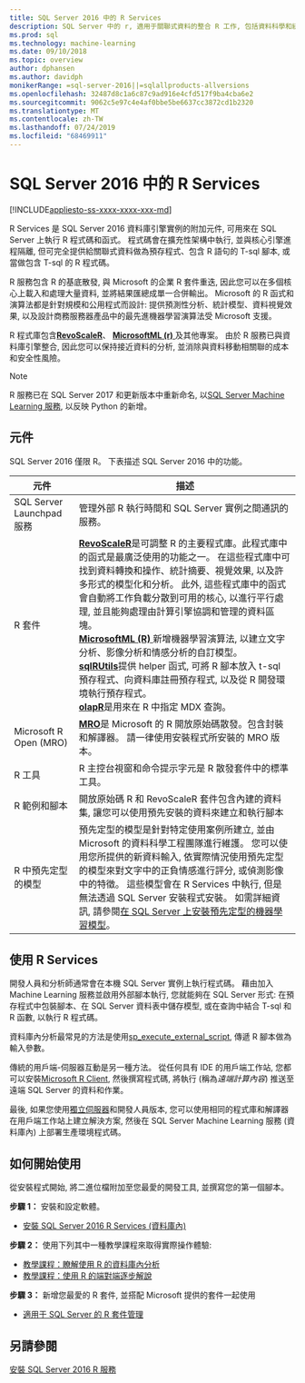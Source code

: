```yaml
---
title: SQL Server 2016 中的 R Services
description: SQL Server 中的 r, 適用于關聯式資料的整合 R 工作, 包括資料科學和統計模型化、預測性分析、資料視覺效果等等。
ms.prod: sql
ms.technology: machine-learning
ms.date: 09/10/2018
ms.topic: overview
author: dphansen
ms.author: davidph
monikerRange: =sql-server-2016||=sqlallproducts-allversions
ms.openlocfilehash: 32487d8c1a6c87c9ad916e4cfd517f9ba4cba6e2
ms.sourcegitcommit: 9062c5e97c4e4af0bbe5be6637cc3872cd1b2320
ms.translationtype: MT
ms.contentlocale: zh-TW
ms.lasthandoff: 07/24/2019
ms.locfileid: "68469911"
---
```

# <a name="r-services-in-sql-server-2016"></a>SQL Server 2016 中的 R Services
[!INCLUDE[appliesto-ss-xxxx-xxxx-xxx-md](../../includes/appliesto-ss-xxxx-xxxx-xxx-md.md)]

R Services 是 SQL Server 2016 資料庫引擎實例的附加元件, 可用來在 SQL Server 上執行 R 程式碼和函式。 程式碼會在擴充性架構中執行, 並與核心引擎進程隔離, 但可完全提供給關聯式資料做為預存程式、包含 R 語句的 T-sql 腳本, 或當做包含 T-sql 的 R 程式碼。 

R 服務包含 R 的基底散發, 與 Microsoft 的企業 R 套件重迭, 因此您可以在多個核心上載入和處理大量資料, 並將結果匯總成單一合併輸出。 Microsoft 的 R 函式和演算法都是針對規模和公用程式而設計: 提供預測性分析、統計模型、資料視覺效果, 以及設計商務服務器產品中的最先進機器學習演算法受 Microsoft 支援。 

R 程式庫包含[**RevoScaleR**](ref-r-revoscaler.md)、 [**MicrosoftML (r)** ](ref-r-microsoftml.md)及其他專案。 由於 R 服務已與資料庫引擎整合, 因此您可以保持接近資料的分析, 並消除與資料移動相關聯的成本和安全性風險。

> [!Note]
> R 服務已在 SQL Server 2017 和更新版本中重新命名, 以[SQL Server Machine Learning 服務](../what-is-sql-server-machine-learning.md), 以反映 Python 的新增。

## <a name="components"></a>元件

SQL Server 2016 僅限 R。 下表描述 SQL Server 2016 中的功能。

| 元件 | 描述 |
|-----------|-------------|
| SQL Server Launchpad 服務 | 管理外部 R 執行時間和 SQL Server 實例之間通訊的服務。 |
| R 套件 | [**RevoScaleR**](ref-r-revoscaler.md)是可調整 R 的主要程式庫。此程式庫中的函式是最廣泛使用的功能之一。 在這些程式庫中可找到資料轉換和操作、統計摘要、視覺效果, 以及許多形式的模型化和分析。 此外, 這些程式庫中的函式會自動將工作負載分散到可用的核心, 以進行平行處理, 並且能夠處理由計算引擎協調和管理的資料區塊。  <br/>[**MicrosoftML (R)** ](ref-r-microsoftml.md)新增機器學習演算法, 以建立文字分析、影像分析和情感分析的自訂模型。 <br/>[**sqlRUtils**](ref-r-sqlrutils.md)提供 helper 函式, 可將 R 腳本放入 t-sql 預存程式、向資料庫註冊預存程式, 以及從 R 開發環境執行預存程式。<br/>[**olapR**](ref-r-olapr.md)是用來在 R 中指定 MDX 查詢。|
| Microsoft R Open (MRO) | [**MRO**](https://mran.microsoft.com/open)是 Microsoft 的 R 開放原始碼散發。包含封裝和解譯器。 請一律使用安裝程式所安裝的 MRO 版本。 |
| R 工具 | R 主控台視窗和命令提示字元是 R 散發套件中的標準工具。  |
| R 範例和腳本 |  開放原始碼 R 和 RevoScaleR 套件包含內建的資料集, 讓您可以使用預先安裝的資料來建立和執行腳本 |
| R 中預先定型的模型 | 預先定型的模型是針對特定使用案例所建立, 並由 Microsoft 的資料科學工程團隊進行維護。 您可以使用您所提供的新資料輸入, 依實際情況使用預先定型的模型來對文字中的正負情感進行評分, 或偵測影像中的特徵。 這些模型會在 R Services 中執行, 但是無法透過 SQL Server 安裝程式安裝。 如需詳細資訊, 請參閱[在 SQL Server 上安裝預先定型的機器學習模型](../install/sql-pretrained-models-install.md)。 |

## <a name="using-r-services"></a>使用 R Services

開發人員和分析師通常會在本機 SQL Server 實例上執行程式碼。 藉由加入 Machine Learning 服務並啟用外部腳本執行, 您就能夠在 SQL Server 形式: 在預存程式中包裝腳本、在 SQL Server 資料表中儲存模型, 或在查詢中結合 T-sql 和 R 函數, 以執行 R 程式碼。

資料庫內分析最常見的方法是使用[sp_execute_external_script](../../relational-databases/system-stored-procedures/sp-execute-external-script-transact-sql.md), 傳遞 R 腳本做為輸入參數。

傳統的用戶端-伺服器互動是另一種方法。 從任何具有 IDE 的用戶端工作站, 您都可以安裝[Microsoft R Client](https://docs.microsoft.com/machine-learning-server/r-client/what-is-microsoft-r-client), 然後撰寫程式碼, 將執行 (稱為*遠端計算內容*) 推送至遠端 SQL Server 的資料和作業。 

最後, 如果您使用[獨立伺服器](r-server-standalone.md)和開發人員版本, 您可以使用相同的程式庫和解譯器在用戶端工作站上建立解決方案, 然後在 SQL Server Machine Learning 服務 (資料庫內) 上部署生產環境程式碼。 

## <a name="how-to-get-started"></a>如何開始使用

從安裝程式開始, 將二進位檔附加至您最愛的開發工具, 並撰寫您的第一個腳本。

**步驟 1：** 安裝和設定軟體。 

+ [安裝 SQL Server 2016 R Services (資料庫內)](../install/sql-r-services-windows-install.md)

**步驟 2：** 使用下列其中一種教學課程來取得實際操作體驗:

+ [教學課程：瞭解使用 R 的資料庫內分析](../tutorials/sqldev-in-database-r-for-sql-developers.md)
+ [教學課程：使用 R 的端對端逐步解說](../tutorials/walkthrough-data-science-end-to-end-walkthrough.md)

**步驟 3：** 新增您最愛的 R 套件, 並搭配 Microsoft 提供的套件一起使用

+ [適用于 SQL Server 的 R 套件管理](install-additional-r-packages-on-sql-server.md)


## <a name="see-also"></a>另請參閱

 [安裝 SQL Server 2016 R 服務](../install/sql-r-services-windows-install.md)
